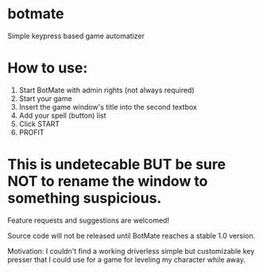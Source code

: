 # botmate
Simple keypress based game automatizer

# How to use:
1. Start BotMate with admin rights (not always required)
2. Start your game
3. Insert the game window's title into the second textbox
4. Add your spell (button) list
5. Click START
6. PROFIT

# This is undetecable BUT be sure NOT to rename the window to something suspicious.

Feature requests and suggestions are welcomed!

Source code will not be released until BotMate reaches a stable 1.0 version.

Motivation: I couldn't find a working driverless simple but customizable key presser that I could use for a game for leveling my character while away.
